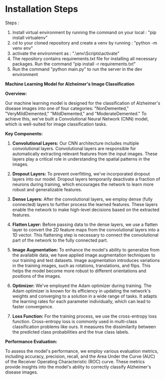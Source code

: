 # Installation Steps

Steps : 
1. Install virtual environment by running the command on your local : "pip install virtualenv"
2. cd to your cloned repository and create a venv by running  : "python -m venv env"
3. activate the environment as : ".\env\Scripts\activate"
4. The repository contains requirements.txt file for installing all necessary packages. Run the command "pip install -r requirements.txt"
5. Run the command "python main.py" to run the server in the dev environment






**Machine Learning Model for Alzheimer's Image Classification**

**Overview:**

Our machine learning model is designed for the classification of Alzheimer's disease images into one of four categories: "NonDemented," "VeryMildDemented," "MildDemented," and "ModerateDemented." To achieve this, we've built a Convolutional Neural Network (CNN) model, which is well-suited for image classification tasks.

**Key Components:**

1. **Convolutional Layers:** Our CNN architecture includes multiple convolutional layers. Convolutional layers are responsible for automatically extracting relevant features from the input images. These layers play a critical role in understanding the spatial patterns in the images.

2. **Dropout Layers:** To prevent overfitting, we've incorporated dropout layers into our model. Dropout layers temporarily deactivate a fraction of neurons during training, which encourages the network to learn more robust and generalizable features.

3. **Dense Layers:** After the convolutional layers, we employ dense (fully connected) layers to further process the learned features. These layers enable the network to make high-level decisions based on the extracted features.

4. **Flatten Layer:** Before passing data to the dense layers, we use a flatten layer to convert the 2D feature maps from the convolutional layers into a 1D vector. This flattening step is necessary to connect the convolutional part of the network to the fully connected part.

5. **Image Augmentation:** To enhance the model's ability to generalize from the available data, we have applied image augmentation techniques to our training and test datasets. Image augmentation introduces variations in the training images, such as rotations, translations, and flips. This helps the model become more robust to different orientations and positions of the images.

6. **Optimizer:** We've employed the Adam optimizer during training. The Adam optimizer is known for its efficiency in updating the network's weights and converging to a solution in a wide range of tasks. It adapts the learning rates for each parameter individually, which can lead to faster convergence.

7. **Loss Function:** For the training process, we use the cross-entropy loss function. Cross-entropy loss is commonly used in multi-class classification problems like ours. It measures the dissimilarity between the predicted class probabilities and the true class labels.

**Performance Evaluation:**

To assess the model's performance, we employ various evaluation metrics, including accuracy, precision, recall, and the Area Under the Curve (AUC) of the Receiver Operating Characteristic (ROC) curve. These metrics provide insights into the model's ability to correctly classify Alzheimer's disease images.

